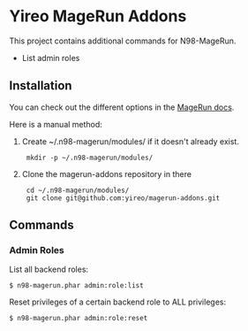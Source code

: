 Yireo MageRun Addons
====================
This project contains additional commands for N98-MageRun.

* List admin roles

Installation
------------
You can check out the different options in the [MageRun docs](http://magerun.net/introducting-the-new-n98-magerun-module-system/).

Here is a manual method:

1. Create ~/.n98-magerun/modules/ if it doesn't already exist.

        mkdir -p ~/.n98-magerun/modules/

2. Clone the magerun-addons repository in there

        cd ~/.n98-magerun/modules/
        git clone git@github.com:yireo/magerun-addons.git

Commands
--------

### Admin Roles ###

List all backend roles:

    $ n98-magerun.phar admin:role:list

Reset privileges of a certain backend role to ALL privileges:

    $ n98-magerun.phar admin:role:reset

